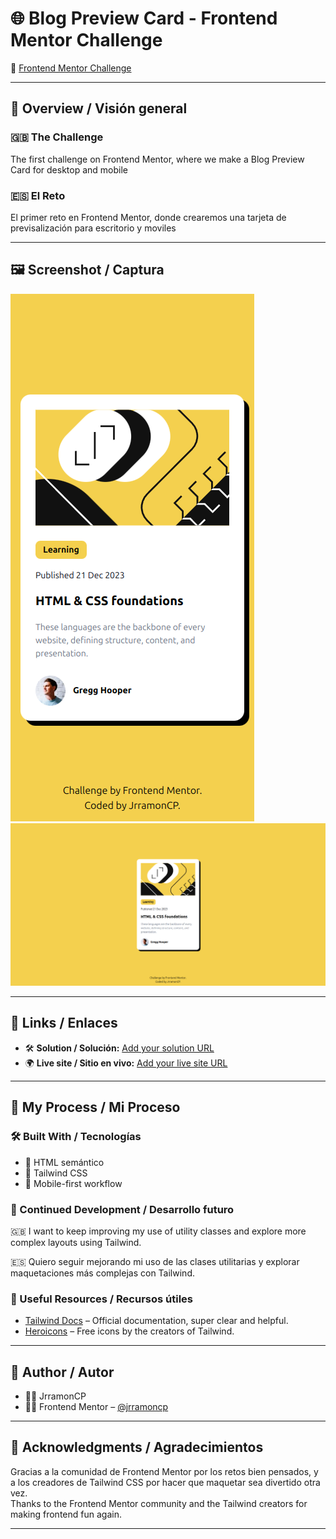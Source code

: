 # 🌐 Blog Preview Card - Frontend Mentor Challenge

🎯 [Frontend Mentor Challenge](https://www.frontendmentor.io/challenges/social-links-profile-UG32l9m6dQ)

---

## 📄 Overview / Visión general

### 🇬🇧 The Challenge
The first challenge on Frontend Mentor, where we make a Blog Preview Card for desktop and mobile

### 🇪🇸 El Reto
El primer reto en Frontend Mentor, donde crearemos una tarjeta de previsalización para escritorio y moviles

---

## 🖼️ Screenshot / Captura

![Screenshot](/public/screenshots/mobile.png)
![Screenshot](/public/screenshots/desktop.png)


---

## 🔗 Links / Enlaces

- 🛠️ **Solution / Solución:** [Add your solution URL](https://www.frontendmentor.io/solutions/qr-component-made-with-html-and-tailwindcss-hx_hwq8-IQ)  
- 🌍 **Live site / Sitio en vivo:** [Add your live site URL](https://jrramoncp.github.io/blog-card-preview/)

---

## 🧠 My Process / Mi Proceso

### 🛠️ Built With / Tecnologías

- 🧩 HTML semántico
- 🎨 Tailwind CSS
- 📱 Mobile-first workflow

### 🔁 Continued Development / Desarrollo futuro

🇬🇧 I want to keep improving my use of utility classes and explore more complex layouts using Tailwind.

🇪🇸 Quiero seguir mejorando mi uso de las clases utilitarias y explorar maquetaciones más complejas con Tailwind.

### 🔗 Useful Resources / Recursos útiles

- [Tailwind Docs](https://tailwindcss.com/docs) – Official documentation, super clear and helpful.  
- [Heroicons](https://heroicons.com) – Free icons by the creators of Tailwind.  

---

## 👤 Author / Autor

- 🙋‍♂️ JrramonCP
- 🧑‍💻 Frontend Mentor – [@jrramoncp](https://www.frontendmentor.io/profile/@jrramoncp)  

---

## 🙌 Acknowledgments / Agradecimientos

Gracias a la comunidad de Frontend Mentor por los retos bien pensados, y a los creadores de Tailwind CSS por hacer que maquetar sea divertido otra vez.  
Thanks to the Frontend Mentor community and the Tailwind creators for making frontend fun again.

---
